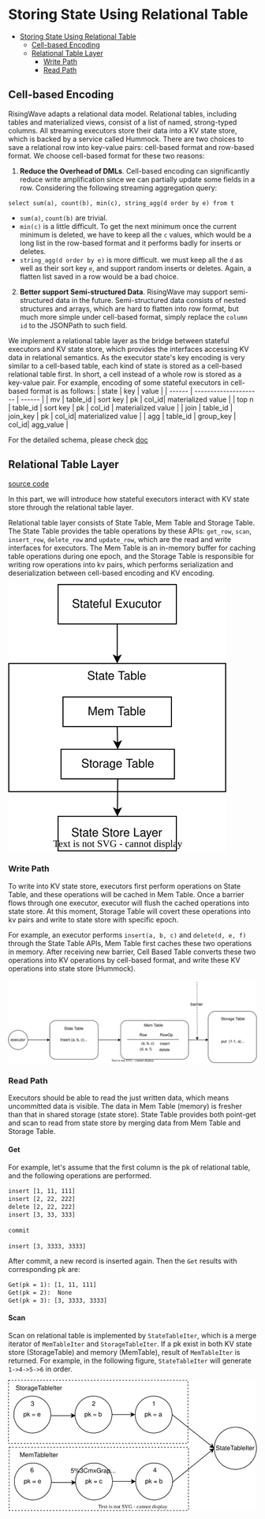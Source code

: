 # Storing State Using Relational Table

- [Storing State Using Relational Table](#storing-state-using-relational-table)
  - [Cell-based Encoding](#cell-based-encoding)
  - [Relational Table Layer](#relational-table-layer)
    - [Write Path](#write-path)
    - [Read Path](#read-path)

    

<!-- Created by https://github.com/ekalinin/github-markdown-toc -->

## Cell-based Encoding

RisingWave adapts a relational data model. Relational tables, including tables and materialized views, consist of a list of named, strong-typed columns. All streaming executors store their data into a KV state store, which is backed by a service called Hummock. There are two choices to save a relational row into key-value pairs: cell-based format and row-based format. We choose cell-based format for these two reasons:

1. **Reduce the Overhead of DMLs**.
Cell-based encoding can significantly reduce write amplification since we can partially update some fields in a row. Considering the following streaming aggregation query: 
```
select sum(a), count(b), min(c), string_agg(d order by e) from t
```
- `sum(a)`, `count(b)` are trivial.
- `min(c)` is a little difficult. To get the next minimum once the current minimum is deleted, we have to keep all the `c` values, which would be a long list in the row-based format and it performs badly for inserts or deletes.
- `string_agg(d order by e)` is more difficult. we must keep all the `d` as well as their sort key `e`, and support random inserts or deletes. Again, a flatten list saved in a row would be a bad choice.


2. **Better support Semi-structured Data**. RisingWave may support semi-structured data in the future. Semi-structured data consists of nested structures and arrays, which are hard to flatten into row format, but much more simple under cell-based format, simply replace the `column id` to the JSONPath to such field.

We implement a relational table layer as the bridge between stateful executors and KV state store, which provides the interfaces accessing KV data in relational semantics. As the executor state's key encoding is very similar to a cell-based table, each kind of state is stored as a cell-based relational table first. In short, a cell instead of a whole row is stored as a key-value pair. For example, encoding of some stateful executors in cell-based format is as follows:
| state | key | value |
| ------ | --------------------- | ------ |
| mv     | table_id \| sort key \| pk \| col_id| materialized value |
| top n | table_id \| sort key \| pk \| col_id | materialized value |
| join     | table_id \| join_key \| pk \| col_id| materialized value |
| agg | table_id \| group_key \| col_id| agg_value |

For the detailed schema, please check [doc](relational-table-schema.md)

<!-- Todo: link cconsistence hash doc and state table agg doc -->
## Relational Table Layer
[source code](https://github.com/risingwavelabs/risingwave/blob/4e66ca3d41435c64af26b5e0003258c4f7116822/src/storage/src/table/state_table.rs)

In this part, we will introduce how stateful executors interact with KV state store through the relational table layer.

Relational table layer consists of State Table, Mem Table and Storage Table. The State Table provides the table operations by these APIs: `get_row`, `scan`, `insert_row`, `delete_row` and `update_row`, which are the read and write interfaces for executors. The Mem Table is an in-memory buffer for caching table operations during one epoch, and the Storage Table is responsible for writing row operations into kv pairs, which performs serialization and deserialization between cell-based encoding and KV encoding.


![Overview of Relational Table](../images/relational-table-layer/relational-table-01.svg)
### Write Path
To write into KV state store, executors first perform operations on State Table, and these operations will be cached in Mem Table. Once a barrier flows through one executor, executor will flush the cached operations into state store. At this moment, Storage Table will covert these operations into kv pairs and write to state store with specific epoch. 

For example, an executor performs `insert(a, b, c)` and `delete(d, e, f)` through the State Table APIs, Mem Table first caches these two operations in memory. After receiving new barrier, Cell Based Table converts these two operations into KV operations by cell-based format, and write these KV operations into state store (Hummock).

![write example](../images/relational-table-layer/relational-table-03.svg)
### Read Path
Executors should be able to read the just written data, which means uncommitted data is visible. The data in Mem Table (memory) is fresher than that in shared storage (state store). State Table provides both point-get and scan to read from state store by merging data from Mem Table and Storage Table. 
#### Get
For example, let's assume that the first column is the pk of relational table, and the following operations are performed.
```
insert [1, 11, 111]
insert [2, 22, 222]
delete [2, 22, 222]
insert [3, 33, 333]

commit

insert [3, 3333, 3333]
```

After commit, a new record is inserted again. Then the `Get` results with corresponding pk are:
```
Get(pk = 1): [1, 11, 111]
Get(pk = 2):  None
Get(pk = 3): [3, 3333, 3333]
```

#### Scan
Scan on relational table is implemented by `StateTableIter`, which is a merge iterator of `MemTableIter` and `StorageTableIter`. If a pk exist in both KV state store (StorageTable) and memory (MemTable), result of `MemTableIter` is returned. For example, in the  following figure, `StateTableIter` will generate `1->4->5->6` in order.

![Scan example](../images/relational-table-layer/relational-table-02.svg)
